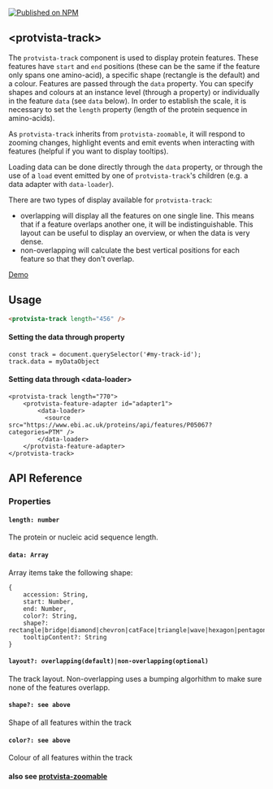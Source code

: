 [![Published on NPM](https://img.shields.io/npm/v/protvista-track.svg)](https://www.npmjs.com/package/protvista-track)

## &lt;protvista-track&gt;

The `protvista-track` component is used to display protein features. These features have `start` and `end` positions (these can be the same if the feature only spans one amino-acid), a specific shape (rectangle is the default) and a colour. Features are passed through the `data` property. You can specify shapes and colours at an instance level (through a property) or individually in the feature `data` (see `data` below). In order to establish the scale, it is necessary to set the `length` property (length of the protein sequence in amino-acids).

As `protvista-track` inherits from `protvista-zoomable`, it will respond to zooming changes, highlight events and emit events when interacting with features (helpful if you want to display tooltips).

Loading data can be done directly through the `data` property, or through the use of a `load` event emitted by one of `protvista-track`'s children (e.g. a data adapter with `data-loader`).

There are two types of display available for `protvista-track`:
 * overlapping will display all the features on one single line. This means that if a feature overlaps another one, it will be indistinguishable. This layout can be useful to display an overview, or when the data is very dense.
 * non-overlapping will calculate the best vertical positions for each feature so that they don't overlap.

[Demo](https://ebi-webcomponents.github.io/nightingale/#/track)

## Usage

```html
<protvista-track length="456" />
```
#### Setting the data through property
```
const track = document.querySelector('#my-track-id');
track.data = myDataObject
```

#### Setting data through &lt;data-loader&gt;
```
<protvista-track length="770">
    <protvista-feature-adapter id="adapter1">
        <data-loader>
          <source src="https://www.ebi.ac.uk/proteins/api/features/P05067?categories=PTM" />
        </data-loader>
    </protvista-feature-adapter>
</protvista-track>
```

## API Reference

### Properties

#### `length: number`

The protein or nucleic acid sequence length.

#### `data: Array`

Array items take the following shape:
```
{
    accession: String,
    start: Number,
    end: Number,
    color?: String,
    shape?: rectangle|bridge|diamond|chevron|catFace|triangle|wave|hexagon|pentagon|circle|arrow|doubleBar,
    tooltipContent?: String
}
```

#### `layout?: overlapping(default)|non-overlapping(optional)`
The track layout. Non-overlapping uses a bumping algorhithm to make sure none of the features overlapp.

#### `shape?: see above`
Shape of all features within the track

#### `color?: see above`
Colour of all features within the track

#### also see [protvista-zoomable](https://github.com/ebi-webcomponents/nightingale/blob/master/packages/protvista-zoomable/README.md#properties)
